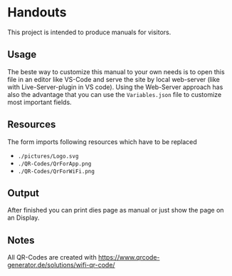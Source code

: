 # Handouts
This project is intended to produce manuals for visitors.
## Usage
The beste way to customize this manual to your own needs is to open this file in an editor like 
VS-Code and serve the site by local web-server (like with Live-Server-plugin in VS code).
Using the Web-Server approach has also the advantage that you can use the `Variables.json` file 
to customize most important fields.
## Resources
The form imports following resources which have to be replaced
- `./pictures/Logo.svg`
- `./QR-Codes/QrForApp.png`
- `./QR-Codes/QrForWiFi.png`
## Output
After finished you can print dies page as manual or just show the page on an Display.

## Notes
All QR-Codes are created with https://www.qrcode-generator.de/solutions/wifi-qr-code/